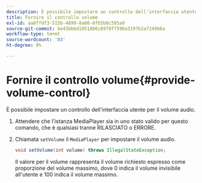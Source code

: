 ```yaml
---
description: È possibile impostare un controllo dell'interfaccia utente per il volume audio.
title: Fornire il controllo volume
exl-id: aa8ffdf3-515b-4899-8a00-8fb5b8c595a9
source-git-commit: be43bbbd1051886c8979ff590a3197b2a7249b6a
workflow-type: tm+mt
source-wordcount: '83'
ht-degree: 0%

---
```


# Fornire il controllo volume{#provide-volume-control}

È possibile impostare un controllo dell&#39;interfaccia utente per il volume audio.

1. Attendere che l&#39;istanza MediaPlayer sia in uno stato valido per questo comando, che è qualsiasi tranne RILASCIATO o ERRORE.
1. Chiamata `setVolume` il `MediaPlayer` per impostare il volume audio.

   ```java
   void setVolume(int volume) throws IllegalStateException;
   ```

   Il valore per il volume rappresenta il volume richiesto espresso come proporzione del volume massimo, dove 0 indica il volume invisibile all&#39;utente e 100 indica il volume massimo.

